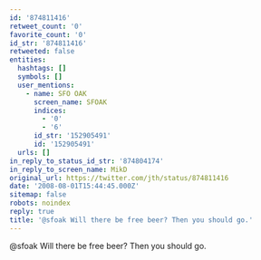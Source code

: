 ```yaml
---
id: '874811416'
retweet_count: '0'
favorite_count: '0'
id_str: '874811416'
retweeted: false
entities:
  hashtags: []
  symbols: []
  user_mentions:
    - name: SFO OAK
      screen_name: SFOAK
      indices:
        - '0'
        - '6'
      id_str: '152905491'
      id: '152905491'
  urls: []
in_reply_to_status_id_str: '874804174'
in_reply_to_screen_name: MikD
original_url: https://twitter.com/jth/status/874811416
date: '2008-08-01T15:44:45.000Z'
sitemap: false
robots: noindex
reply: true
title: '@sfoak Will there be free beer? Then you should go.'
---
```


@sfoak Will there be free beer? Then you should go.